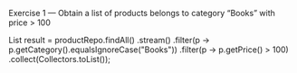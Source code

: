 Exercise 1 — Obtain a list of products belongs to category “Books” with price > 100


List<Product> result = productRepo.findAll()
  .stream()
  .filter(p -> p.getCategory().equalsIgnoreCase("Books"))
  .filter(p -> p.getPrice() > 100)
  .collect(Collectors.toList());

  
